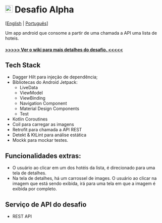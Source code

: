 # <img src="https://avatars1.githubusercontent.com/u/7063040?v=4&s=200.jpg" alt="HU" width="24" /> Desafio Alpha

[[English](README.md) | [Português](README.pt.md)]

Um app android que consome a partir de uma chamada a API uma lista de hoteis.

#### [>>>>> Ver o wiki para mais detalhes do desafio. <<<<<](https://github.com/hurbcom/challenge-alpha/wiki)

## Tech Stack

-   Dagger Hilt para injeção de dependência;
-   Bibliotecas do Android Jetpack:
    - LiveData
    - ViewModel
    - ViewBinding
    - Navigation Component
    - Material Design Components
    - Test
-   Kotlin Coroutines
-   Coil para carregar as imagens
-   Retrofit para chamada a API REST
-   Detekt & KtLint para análise estática
-   Mockk para mockar testes.

## Funcionalidades extras:

- O usuário ao clicar em um dos hotéis da lista, é direcionado para uma tela de detalhes.
- Na tela de detalhes, há um carrossel de images. O usuário ao clicar na imagem que está sendo exibida, irá para uma tela em que a imagem é exibida por completo.

## Serviço de API do desafio
- REST API